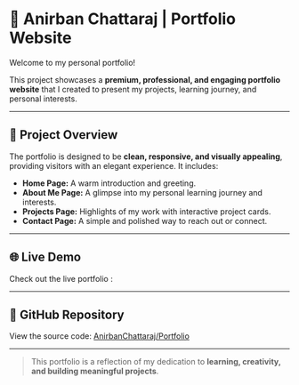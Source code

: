 # 🌟 Anirban Chattaraj | Portfolio Website

Welcome to my personal portfolio!  

This project showcases a **premium, professional, and engaging portfolio website** that I created to present my projects, learning journey, and personal interests.  

---

## 🎯 Project Overview

The portfolio is designed to be **clean, responsive, and visually appealing**, providing visitors with an elegant experience. It includes:

- **Home Page:** A warm introduction and greeting.  
- **About Me Page:** A glimpse into my personal learning journey and interests.  
- **Projects Page:** Highlights of my work with interactive project cards.  
- **Contact Page:** A simple and polished way to reach out or connect.  

---

## 🌐 Live Demo

Check out the live portfolio :

---

## 🔗 GitHub Repository

View the source code: [AnirbanChattaraj/Portfolio](https://github.com/AnirbanChattaraj/Portfolio)

---

> This portfolio is a reflection of my dedication to **learning, creativity, and building meaningful projects**.
